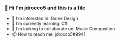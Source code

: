 ### 👋 Hi I'm jdrocco5 and this is a file
- 👀 I’m interested in: Game Design
- 🌱 I’m currently learning: C#
- 💞️ I’m looking to collaborate on: Music Composition
- 📫 How to reach me: jdrocco5#9941

<!---
jdrocco5/jdrocco5 is a ✨ special ✨ repository because its `README.md` (this file) appears on your GitHub profile.
You can click the Preview link to take a look at your changes.
--->
